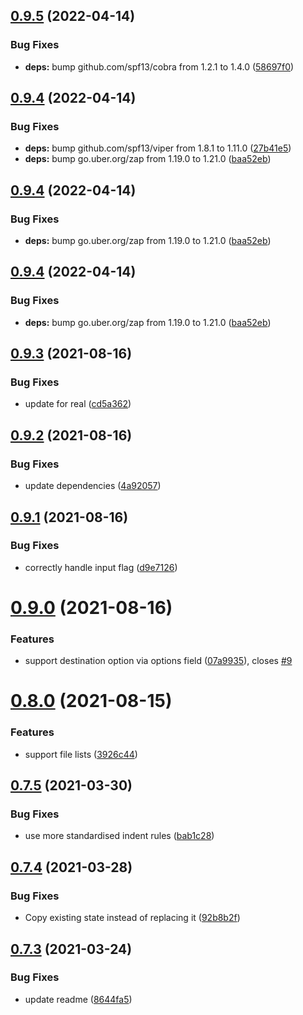 ## [0.9.5](https://github.com/russell/stately/compare/v0.9.4...v0.9.5) (2022-04-14)


### Bug Fixes

* **deps:** bump github.com/spf13/cobra from 1.2.1 to 1.4.0 ([58697f0](https://github.com/russell/stately/commit/58697f06bf591a6e726259f3a4e85f4a36fa16a3))

## [0.9.4](https://github.com/russell/stately/compare/v0.9.3...v0.9.4) (2022-04-14)


### Bug Fixes

* **deps:** bump github.com/spf13/viper from 1.8.1 to 1.11.0 ([27b41e5](https://github.com/russell/stately/commit/27b41e5f25d9787f8bf7e970a17f76806ccbddb6))
* **deps:** bump go.uber.org/zap from 1.19.0 to 1.21.0 ([baa52eb](https://github.com/russell/stately/commit/baa52eb8a03d4bc0877d935bb214c8a9fc3c660e))

## [0.9.4](https://github.com/russell/stately/compare/v0.9.3...v0.9.4) (2022-04-14)


### Bug Fixes

* **deps:** bump go.uber.org/zap from 1.19.0 to 1.21.0 ([baa52eb](https://github.com/russell/stately/commit/baa52eb8a03d4bc0877d935bb214c8a9fc3c660e))

## [0.9.4](https://github.com/russell/stately/compare/v0.9.3...v0.9.4) (2022-04-14)


### Bug Fixes

* **deps:** bump go.uber.org/zap from 1.19.0 to 1.21.0 ([baa52eb](https://github.com/russell/stately/commit/baa52eb8a03d4bc0877d935bb214c8a9fc3c660e))

## [0.9.3](https://github.com/russell/stately/compare/v0.9.2...v0.9.3) (2021-08-16)


### Bug Fixes

* update for real ([cd5a362](https://github.com/russell/stately/commit/cd5a3621f519e1e5bb28f3069330079ef036b217))

## [0.9.2](https://github.com/russell/stately/compare/v0.9.1...v0.9.2) (2021-08-16)


### Bug Fixes

* update dependencies ([4a92057](https://github.com/russell/stately/commit/4a920570fb15776872ca79677cb360870ecc800d))

## [0.9.1](https://github.com/russell/stately/compare/v0.9.0...v0.9.1) (2021-08-16)


### Bug Fixes

* correctly handle input flag ([d9e7126](https://github.com/russell/stately/commit/d9e7126cf76cfdc5cf58c684d00460fe1f5357ac))

# [0.9.0](https://github.com/russell/stately/compare/v0.8.0...v0.9.0) (2021-08-16)


### Features

* support destination option via options field ([07a9935](https://github.com/russell/stately/commit/07a99355845a20a5082b650fed5aa9ff0e22ee36)), closes [#9](https://github.com/russell/stately/issues/9)

# [0.8.0](https://github.com/russell/stately/compare/v0.7.5...v0.8.0) (2021-08-15)


### Features

* support file lists ([3926c44](https://github.com/russell/stately/commit/3926c449d4ad9ed59c7ea5cd4c9dd05172d67f58))

## [0.7.5](https://github.com/russell/stately/compare/v0.7.4...v0.7.5) (2021-03-30)


### Bug Fixes

* use more standardised indent rules ([bab1c28](https://github.com/russell/stately/commit/bab1c28f08e004250ff47b6abef30065570bbcc2))

## [0.7.4](https://github.com/russell/stately/compare/v0.7.3...v0.7.4) (2021-03-28)


### Bug Fixes

* Copy existing state instead of replacing it ([92b8b2f](https://github.com/russell/stately/commit/92b8b2f538f9799169ee7e04ff27095589fc2a78))

## [0.7.3](https://github.com/russell/stately/compare/v0.7.2...v0.7.3) (2021-03-24)


### Bug Fixes

* update readme ([8644fa5](https://github.com/russell/stately/commit/8644fa5dc39c56c474b8efa8464efe1a5fc1a73b))
